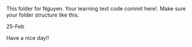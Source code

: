 This folder for Nguyen.
Your learning test code commit here!.
Make sure your folder structure like this.

25-Feb 

Have a nice day!!
